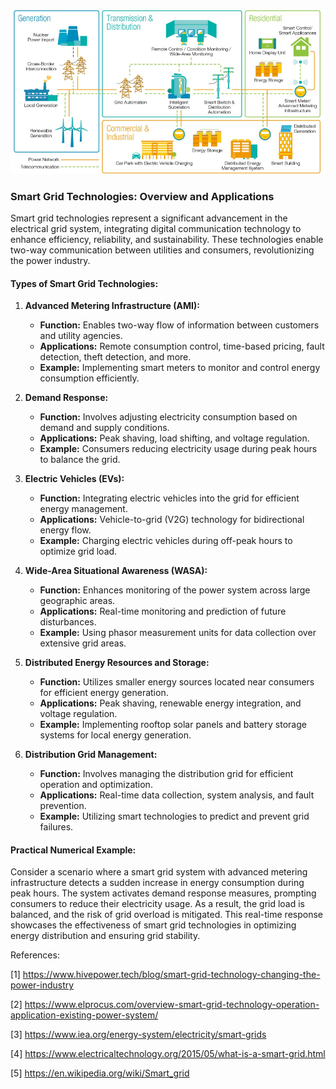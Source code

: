 
![image](1.png)


### Smart Grid Technologies: Overview and Applications

Smart grid technologies represent a significant advancement in the electrical grid system, integrating digital communication technology to enhance efficiency, reliability, and sustainability. These technologies enable two-way communication between utilities and consumers, revolutionizing the power industry. 

#### Types of Smart Grid Technologies:

1. **Advanced Metering Infrastructure (AMI):**
   - **Function:** Enables two-way flow of information between customers and utility agencies.
   - **Applications:** Remote consumption control, time-based pricing, fault detection, theft detection, and more.
   - **Example:** Implementing smart meters to monitor and control energy consumption efficiently.

2. **Demand Response:**
   - **Function:** Involves adjusting electricity consumption based on demand and supply conditions.
   - **Applications:** Peak shaving, load shifting, and voltage regulation.
   - **Example:** Consumers reducing electricity usage during peak hours to balance the grid.

3. **Electric Vehicles (EVs):**
   - **Function:** Integrating electric vehicles into the grid for efficient energy management.
   - **Applications:** Vehicle-to-grid (V2G) technology for bidirectional energy flow.
   - **Example:** Charging electric vehicles during off-peak hours to optimize grid load.

4. **Wide-Area Situational Awareness (WASA):**
   - **Function:** Enhances monitoring of the power system across large geographic areas.
   - **Applications:** Real-time monitoring and prediction of future disturbances.
   - **Example:** Using phasor measurement units for data collection over extensive grid areas.

5. **Distributed Energy Resources and Storage:**
   - **Function:** Utilizes smaller energy sources located near consumers for efficient energy generation.
   - **Applications:** Peak shaving, renewable energy integration, and voltage regulation.
   - **Example:** Implementing rooftop solar panels and battery storage systems for local energy generation.

6. **Distribution Grid Management:**
   - **Function:** Involves managing the distribution grid for efficient operation and optimization.
   - **Applications:** Real-time data collection, system analysis, and fault prevention.
   - **Example:** Utilizing smart technologies to predict and prevent grid failures.

#### Practical Numerical Example:

Consider a scenario where a smart grid system with advanced metering infrastructure detects a sudden increase in energy consumption during peak hours. The system activates demand response measures, prompting consumers to reduce their electricity usage. As a result, the grid load is balanced, and the risk of grid overload is mitigated. This real-time response showcases the effectiveness of smart grid technologies in optimizing energy distribution and ensuring grid stability.
   
References:

[1] https://www.hivepower.tech/blog/smart-grid-technology-changing-the-power-industry

[2] https://www.elprocus.com/overview-smart-grid-technology-operation-application-existing-power-system/

[3] https://www.iea.org/energy-system/electricity/smart-grids

[4] https://www.electricaltechnology.org/2015/05/what-is-a-smart-grid.html

[5] https://en.wikipedia.org/wiki/Smart_grid